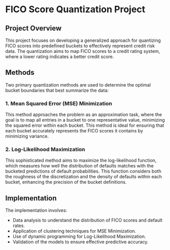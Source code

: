 # FICO Score Quantization Project

## Project Overview

This project focuses on developing a generalized approach for quantizing FICO scores into predefined buckets to effectively represent credit risk data. The quantization aims to map FICO scores to a credit rating system, where a lower rating indicates a better credit score.

## Methods

Two primary quantization methods are used to determine the optimal bucket boundaries that best summarize the data:

### 1. Mean Squared Error (MSE) Minimization

This method approaches the problem as an approximation task, where the goal is to map all entries in a bucket to one representative value, minimizing the squared error within each bucket. This method is ideal for ensuring that each bucket accurately represents the FICO scores it contains by minimizing variance.

### 2. Log-Likelihood Maximization

This sophisticated method aims to maximize the log-likelihood function, which measures how well the distribution of defaults matches with the bucketed predictions of default probabilities. This function considers both the roughness of the discretization and the density of defaults within each bucket, enhancing the precision of the bucket definitions.

## Implementation

The implementation involves:
- Data analysis to understand the distribution of FICO scores and default rates.
- Application of clustering techniques for MSE Minimization.
- Use of dynamic programming for Log-Likelihood Maximization.
- Validation of the models to ensure effective predictive accuracy.
